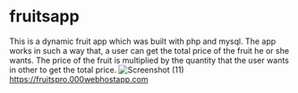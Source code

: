 # fruitsapp
  This is a dynamic fruit app which was built with php and mysql.
  The app works in such a way that, a user can get the total price of 
  the fruit he or she wants. The price of the fruit is multiplied by the
  quantity that the user wants in other to get the total price.
  ![Screenshot (11)](https://user-images.githubusercontent.com/98017612/207855465-fe98c4e6-1370-4a21-b069-63792a07735a.png)
  https://fruitspro.000webhostapp.com
